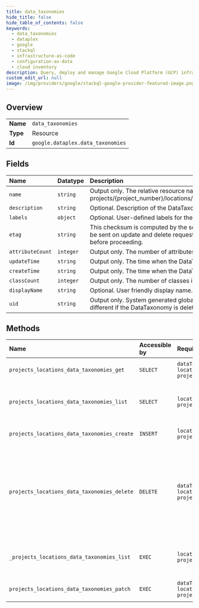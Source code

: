 ```yaml
---
title: data_taxonomies
hide_title: false
hide_table_of_contents: false
keywords:
  - data_taxonomies
  - dataplex
  - google    
  - stackql
  - infrastructure-as-code
  - configuration-as-data
  - cloud inventory
description: Query, deploy and manage Google Cloud Platform (GCP) infrastructure and resources using SQL
custom_edit_url: null
image: /img/providers/google/stackql-google-provider-featured-image.png
---
```

  
    

## Overview
<table><tbody>
<tr><td><b>Name</b></td><td><code>data_taxonomies</code></td></tr>
<tr><td><b>Type</b></td><td>Resource</td></tr>
<tr><td><b>Id</b></td><td><code>google.dataplex.data_taxonomies</code></td></tr>
</tbody></table>

## Fields
| Name | Datatype | Description |
|:-----|:---------|:------------|
| `name` | `string` | Output only. The relative resource name of the DataTaxonomy, of the form: projects/&#123;project_number&#125;/locations/&#123;location_id&#125;/dataTaxonomies/&#123;data_taxonomy_id&#125;. |
| `description` | `string` | Optional. Description of the DataTaxonomy. |
| `labels` | `object` | Optional. User-defined labels for the DataTaxonomy. |
| `etag` | `string` | This checksum is computed by the server based on the value of other fields, and may be sent on update and delete requests to ensure the client has an up-to-date value before proceeding. |
| `attributeCount` | `integer` | Output only. The number of attributes in the DataTaxonomy. |
| `updateTime` | `string` | Output only. The time when the DataTaxonomy was last updated. |
| `createTime` | `string` | Output only. The time when the DataTaxonomy was created. |
| `classCount` | `integer` | Output only. The number of classes in the DataTaxonomy. |
| `displayName` | `string` | Optional. User friendly display name. |
| `uid` | `string` | Output only. System generated globally unique ID for the dataTaxonomy. This ID will be different if the DataTaxonomy is deleted and re-created with the same name. |
## Methods
| Name | Accessible by | Required Params | Description |
|:-----|:--------------|:----------------|:------------|
| `projects_locations_data_taxonomies_get` | `SELECT` | `dataTaxonomiesId, locationsId, projectsId` | Retrieves a DataTaxonomy resource. |
| `projects_locations_data_taxonomies_list` | `SELECT` | `locationsId, projectsId` | Lists DataTaxonomy resources in a project and location. |
| `projects_locations_data_taxonomies_create` | `INSERT` | `locationsId, projectsId` | Create a DataTaxonomy resource. |
| `projects_locations_data_taxonomies_delete` | `DELETE` | `dataTaxonomiesId, locationsId, projectsId` | Deletes a DataTaxonomy resource. All attributes within the DataTaxonomy must be deleted before the DataTaxonomy can be deleted. |
| `_projects_locations_data_taxonomies_list` | `EXEC` | `locationsId, projectsId` | Lists DataTaxonomy resources in a project and location. |
| `projects_locations_data_taxonomies_patch` | `EXEC` | `dataTaxonomiesId, locationsId, projectsId` | Updates a DataTaxonomy resource. |
